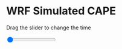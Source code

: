 <h1>WRF Simulated CAPE</h1>
<p>Drag the slider to change the time</p>

<div class="slidecontainer">
<input oninput='setImage(this)' class="slider" type="range" min="0" max="25" value="0" step="1" />
<img id='img'/>
</div>

<script>
var img = document.getElementById('img');
var img_array = ['/assets/images/wrf/cp_wrfout_d01_2020-06-14_12:00:00.png',
'/assets/images/wrf/cp_wrfout_d01_2020-06-14_13:00:00.png',
'/assets/images/wrf/cp_wrfout_d01_2020-06-14_14:00:00.png',
'/assets/images/wrf/cp_wrfout_d01_2020-06-14_15:00:00.png',
'/assets/images/wrf/cp_wrfout_d01_2020-06-14_16:00:00.png',
'/assets/images/wrf/cp_wrfout_d01_2020-06-14_17:00:00.png',
'/assets/images/wrf/cp_wrfout_d01_2020-06-14_18:00:00.png',
'/assets/images/wrf/cp_wrfout_d01_2020-06-14_19:00:00.png',
'/assets/images/wrf/cp_wrfout_d01_2020-06-14_20:00:00.png',
'/assets/images/wrf/cp_wrfout_d01_2020-06-14_21:00:00.png',
'/assets/images/wrf/cp_wrfout_d01_2020-06-14_22:00:00.png',
'/assets/images/wrf/cp_wrfout_d01_2020-06-14_23:00:00.png',
'/assets/images/wrf/cp_wrfout_d01_2020-06-15_00:00:00.png',
'/assets/images/wrf/cp_wrfout_d01_2020-06-15_01:00:00.png',
'/assets/images/wrf/cp_wrfout_d01_2020-06-15_02:00:00.png',
'/assets/images/wrf/cp_wrfout_d01_2020-06-15_03:00:00.png',
'/assets/images/wrf/cp_wrfout_d01_2020-06-15_04:00:00.png',
'/assets/images/wrf/cp_wrfout_d01_2020-06-15_05:00:00.png',
'/assets/images/wrf/cp_wrfout_d01_2020-06-15_06:00:00.png',
'/assets/images/wrf/cp_wrfout_d01_2020-06-15_07:00:00.png',
'/assets/images/wrf/cp_wrfout_d01_2020-06-15_08:00:00.png',
'/assets/images/wrf/cp_wrfout_d01_2020-06-15_09:00:00.png',
'/assets/images/wrf/cp_wrfout_d01_2020-06-15_10:00:00.png',
'/assets/images/wrf/cp_wrfout_d01_2020-06-15_11:00:00.png',
'/assets/images/wrf/cp_wrfout_d01_2020-06-15_12:00:00.png',];
function setImage(obj)
{
        var value = obj.value;
        img.src = img_array[value];

}
</script>
